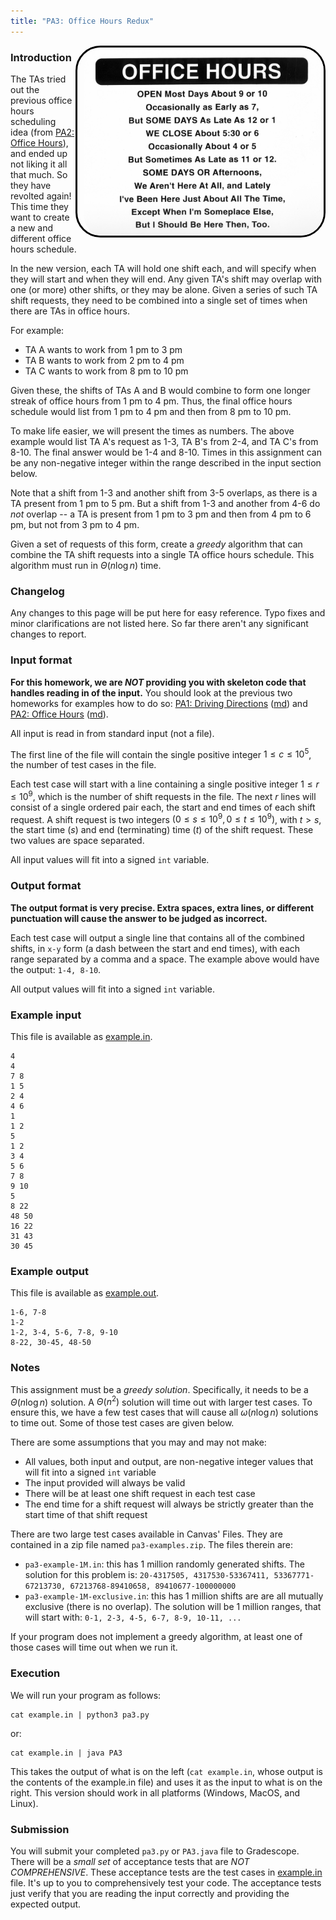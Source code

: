 ```yaml
---
title: "PA3: Office Hours Redux"
---
```


<img src="../pa2/office-hours-sign.jpg" style="float:right;max-width:40vw;border-radius:40px;padding-left:10px;border:3px solid black">

### Introduction

The TAs tried out the previous office hours scheduling idea (from [PA2: Office Hours](../pa2/index.html)), and ended up not liking it all that much.  So they have revolted again!  This time they want to create a new and different office hours schedule.

In the new version, each TA will hold one shift each, and will specify when they will start and when they will end.  Any given TA's shift may overlap with one (or more) other shifts, or they may be alone.  Given a series of such TA shift requests, they need to be combined into a single set of times when there are TAs in office hours.

For example:

- TA A wants to work from 1 pm to 3 pm
- TA B wants to work from 2 pm to 4 pm
- TA C wants to work from 8 pm to 10 pm

Given these, the shifts of TAs A and B would combine to form one longer streak of office hours from 1 pm to 4 pm.  Thus, the final office hours schedule would list from 1 pm to 4 pm and then from 8 pm to 10 pm.

To make life easier, we will present the times as numbers.  The above example would list TA A's request as 1-3, TA B's from 2-4, and TA C's from 8-10.  The final answer would be 1-4 and 8-10.  Times in this assignment can be any non-negative integer within the range described in the input section below.

Note that a shift from 1-3 and another shift from 3-5 overlaps, as there is a TA present from 1 pm to 5 pm.  But a shift from 1-3 and another from 4-6 do *not* overlap -- a TA is present from 1 pm to 3 pm and then from 4 pm to 6 pm, but not from 3 pm to 4 pm.

Given a set of requests of this form, create a *greedy* algorithm that can combine the TA shift requests into a single TA office hours schedule.  This algorithm must run in $\Theta(n \log n)$ time.

### Changelog

Any changes to this page will be put here for easy reference.  Typo fixes and minor clarifications are not listed here.  So far there aren't any significant changes to report.


### Input format

**For this homework, we are *NOT* providing you with skeleton code that handles reading in of the input.**  You should look at the previous two homeworks for examples how to do so: [PA1: Driving Directions](../pa1/index.html) ([md](../pa1/index.md)) and [PA2: Office Hours](../pa2/index.html) ([md](../pa2/index.md)).


All input is read in from standard input (not a file).

The first line of the file will contain the single positive integer $1 \le c \le 10^5$, the number of test cases in the file.

Each test case will start with a line containing a single positive integer $1 \le r \le 10^9$, which is the number of shift requests in the file.  The next $r$ lines will consist of a single ordered pair each, the start and end times of each shift request.  A shift request is two integers $(0 \le s \le 10^9, 0 \le t \le 10^9)$, with $t > s$, the start time ($s$) and end (terminating) time ($t$) of the shift request.  These two values are space separated.

All input values will fit into a signed `int` variable.


### Output format

**The output format is very precise.  Extra spaces, extra lines, or different punctuation will cause the answer to be judged as incorrect.**

Each test case will output a single line that contains all of the combined shifts, in `x-y` form (a dash between the start and end times), with each range separated by a comma and a space.  The example above would have the output: `1-4, 8-10`.

All output values will fit into a signed `int` variable.

### Example input

This file is available as [example.in](example.in).

```
4
4
7 8
1 5
2 4
4 6
1
1 2
5
1 2
3 4
5 6
7 8
9 10
5
8 22
48 50
16 22
31 43
30 45
```

### Example output

This file is available as [example.out](example.out).

```
1-6, 7-8
1-2
1-2, 3-4, 5-6, 7-8, 9-10
8-22, 30-45, 48-50
```

### Notes

This assignment must be a *greedy solution*.  Specifically, it needs to be a $\Theta(n \log n)$ solution.  A $\Theta(n^2)$ solution will time out with larger test cases.  To ensure this, we have a few test cases that will cause all $\omega(n \log n)$ solutions to time out.  Some of those test cases are given below.

There are some assumptions that you may and may not make:

- All values, both input and output, are non-negative integer values that will fit into a signed `int` variable
- The input provided will always be valid
- There will be at least one shift request in each test case
- The end time for a shift request will always be strictly greater than the start time of that shift request


There are two large test cases available in Canvas' Files.  They are contained in a zip file named `pa3-examples.zip`.  The files therein are:

- `pa3-example-1M.in`: this has 1 million randomly generated shifts.  The solution for this problem is: `20-4317505, 4317530-53367411, 53367771-67213730, 67213768-89410658, 89410677-100000000`
- `pa3-example-1M-exclusive.in`: this has 1 million shifts are are all mutually exclusive (there is no overlap).  The solution will be 1 million ranges, that will start with: `0-1, 2-3, 4-5, 6-7, 8-9, 10-11, ...`

If your program does not implement a greedy algorithm, at least one of those cases will time out when we run it.

### Execution

We will run your program as follows:

```
cat example.in | python3 pa3.py
```

or:

```
cat example.in | java PA3
```

This takes the output of what is on the left (`cat example.in`, whose output is the contents of the example.in file) and uses it as the input to what is on the right.  This version should work in all platforms (Windows, MacOS, and Linux).

### Submission

You will submit your completed `pa3.py` or `PA3.java` file to Gradescope.  There will be a *small set* of acceptance tests that are *NOT COMPREHENSIVE*.  These acceptance tests are the test cases in [example.in](example.in) file.  It's up to you to comprehensively test your code.  The acceptance tests just verify that you are reading the input correctly and providing the expected output.
